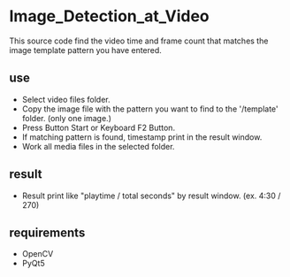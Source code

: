 # Image_Detection_at_Video

This source code find the video time and frame count that matches the image template pattern you have entered.

## use
* Select video files folder.
* Copy the image file with the pattern you want to find to the '/template' folder. (only one image.)
* Press Button Start or Keyboard F2 Button.
* If matching pattern is found, timestamp print in the result window.
* Work all media files in the selected folder.

## result
* Result print like "playtime / total seconds" by result window. (ex. 4:30 / 270)

## requirements
* OpenCV
* PyQt5
